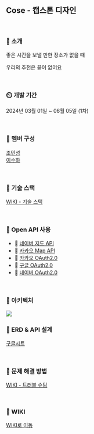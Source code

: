 ## Cose - 캡스톤 디자인

<br>

### 🏡 소개
좋은 시간을 보낼 만한 장소가 없을 때

우리의 추천은 끝이 없어요

<br>

### ⏲️ 개발 기간
2024년 03월 01일 ~ 06월 05일 (1차)

<br>

### 🧙 멤버 구성
[조민성](https://github.com/minseong204)<br>
[이수하](https://github.com/zxcv74720)

<br>

### 📌 기술 스택
[WIKI - 기술 스택](https://github.com/minseong204/Cose_back/wiki/3-%E2%80%90-%EA%B8%B0%EC%88%A0-%EC%84%A0%ED%83%9D-%EC%9D%B4%EC%9C%A0)


<br>

### 📌 Open API 사용

- 📝 [네이버 지도 API](https://www.ncloud.com/product/applicationService/maps)
- 📝 [카카오 Map API](https://developers.kakao.com/docs/latest/ko/local/common)
- 📝 [카카오 OAuth2.0](https://developers.kakao.com/docs/latest/ko/kakaologin/common)
- 📝 [구글 OAuth2.0](https://cloud.google.com/apigee/docs/api-platform/security/oauth/oauth-home?hl=ko)
- 📝 [네이버 OAuth2.0](https://developers.naver.com/products/login/api/api.md#%EB%84%A4%EC%9D%B4%EB%B2%84-%EB%A1%9C%EA%B7%B8%EC%9D%B8)

<br>

### 📌 아키텍처
<img src="https://i.postimg.cc/25WgZ7jJ/image.png">

<br>

### 📌 ERD & API 설계
[구글시트](https://docs.google.com/spreadsheets/d/1HLW1jAO7tPdzyEvir_7bKSbLjiVlI04AXCZ8NJ9Is4c/edit#gid=545894435)

<br>

### 📌 문제 해결 방법
[WIKI - 트러블 슈팅](https://github.com/minseong204/Cose_back/wiki/4-%E2%80%90-%ED%8A%B8%EB%9F%AC%EB%B8%94-%EC%8A%88%ED%8C%85)

<br>

### 📌 WIKI
[WIKI로 이동](https://github.com/minseong204/Cose_back/wiki)